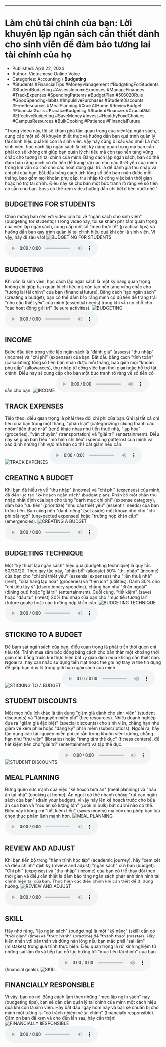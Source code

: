 
---

# Làm chủ tài chính của bạn: Lời khuyên lập ngân sách cần thiết dành cho sinh viên để đảm bảo tương lai tài chính của họ

- Published: April 22, 2024
- Author: Vietnamese Online Voice
- Categories: Accounting / **Budgeting**
- #Students #FinancialTips #MoneyManagement #BudgetingForStudents #StudentBudgeting #AssessIncomeExpenses #ManageFinances #TrackExpenses #SpendingPatterns #BudgetPlan #503020Rule #GoodSpendingHabits #ImpulsivePurchases #StudentDiscounts #FreeResources #MealPlanning #CookAtHome #ReviewBudget #FinancialGoals #PracticeBudgeting #StudentFinances #CrucialSkill #EffectiveBudgeting #SaveMoney #Invest #HealthyFoodChoices #CampusResources #BulkCooking #Patience #FinancialFuture

"Trong video này, tôi sẽ khám phá tầm quan trọng của việc lập ngân sách, cung cấp một số lời khuyên thiết thực và hướng dẫn bạn quá trình quản lý tài chính hiệu quả khi còn là sinh viên. Vậy hãy cùng đi sâu vào nhé! Là một sinh viên, học cách lập ngân sách là một kỹ năng quan trọng mà bạn cần phải có sẽ không chỉ giúp bạn quản lý chi tiêu mà còn tạo nền tảng vững chắc cho tương lai tài chính của mình. Bằng cách lập ngân sách, bạn có thể đảm bảo rằng mình có đủ tiền để trang trải các nhu cầu thiết yếu của mình trong khi vẫn có chỗ cho các hoạt động giải trí. là để đánh giá thu nhập và chi phí của bạn. Bắt đầu bằng cách tính tổng số tiền bạn nhận được mỗi tháng, bao gồm mọi khoản phụ cấp, thu nhập từ công việc bán thời gian hoặc hỗ trợ tài chính. Điều này sẽ cho bạn một bức tranh rõ ràng về số tiền có sẵn cho bạn. Boss có thể xem video hướng dẫn chi tiết ở bên dưới nhé."


## BUDGETING FOR STUDENTS

Chào mừng bạn đến với video của tôi về "ngân sách cho sinh viên" (budgeting for students)! Trong video này, tôi sẽ khám phá tầm quan trọng của việc lập ngân sách, cung cấp một số "mẹo thực tế" (practical tips) và hướng dẫn bạn quy trình quản lý tài chính hiệu quả khi còn là sinh viên. Vì vậy, hãy đi sâu vào!
![BUDGETING FOR STUDENTS](https://http-archiver-apis-production-80.schnworks.com/storage/images/transitions/2024-04-22/transition-19052734945-Montserrat-SemiBold-303F9F.jpg)
<audio controls>
    <source src="https://http-archiver-apis-production-80.schnworks.com/storage/audio/file-19706888209.mp3" type="audio/mpeg">
</audio>



## BUDGETING

Khi còn là sinh viên, học cách lập ngân sách là một kỹ năng quan trọng không chỉ giúp bạn quản lý chi tiêu mà còn tạo nền tảng vững chắc cho "tương lai tài chính" của bạn (financial future). Bằng cách "tạo ngân sách" (creating a budget), bạn có thể đảm bảo rằng mình có đủ tiền để trang trải "nhu cầu thiết yếu" của mình (essential needs) trong khi vẫn có chỗ cho "các hoạt động giải trí" (leisure activities).
![BUDGETING](https://http-archiver-apis-production-80.schnworks.com/storage/images/transitions/2024-04-22/transition--15016783211-Montserrat-Thin-004895.jpg)
<audio controls>
    <source src="https://http-archiver-apis-production-80.schnworks.com/storage/audio/file-44373214162.mp3" type="audio/mpeg">
</audio>



## INCOME

Bước đầu tiên trong việc lập ngân sách là "đánh giá" (assess) "thu nhập" (income) và "chi phí" (expenses) của bạn. Bắt đầu bằng cách "tính toán" (calculating) tổng số tiền bạn nhận được mỗi tháng, bao gồm mọi "khoản phụ cấp" (allowances), thu nhập từ công việc bán thời gian hoặc hỗ trợ tài chính. Điều này sẽ cung cấp cho bạn một bức tranh rõ ràng về số tiền có sẵn cho bạn.
![INCOME](https://http-archiver-apis-production-80.schnworks.com/storage/images/transitions/2024-04-22/transition-12685069848-Montserrat-Black-880E4F.jpg)
<audio controls>
    <source src="https://http-archiver-apis-production-80.schnworks.com/storage/audio/file-26605788488.mp3" type="audio/mpeg">
</audio>



## TRACK EXPENSES

Tiếp theo, điều quan trọng là phải theo dõi chi phí của bạn. Ghi lại tất cả chi tiêu của bạn trong một tháng, "phân loại" (categorizing) chúng thành các nhóm"tiền thuê nhà" (rent) khác nhau như tiền thuê nhà, "tạp hóa" (groceries), "vận chuyển" (transportation) và "giải trí" (entertainment). Điều này sẽ giúp bạn hiểu "mô hình chi tiêu" (spending patterns) của mình và xác định những lĩnh vực mà bạn có thể cắt giảm nếu cần.
![TRACK EXPENSES](https://http-archiver-apis-production-80.schnworks.com/storage/images/transitions/2024-04-22/transition--5358951978-Montserrat-ExtraBold-9C27B0.jpg)
<audio controls>
    <source src="https://http-archiver-apis-production-80.schnworks.com/storage/audio/file-12715153503.mp3" type="audio/mpeg">
</audio>



## CREATING A BUDGET

Khi bạn đã hiểu rõ về "thu nhập" (income) và "chi phí" (expenses) của mình, đã đến lúc tạo "kế hoạch ngân sách" (budget plan). Phân bổ một phần thu nhập nhất định của bạn cho từng "danh mục chi phí" (expense category), đảm bảo "ưu tiên" (prioritize) "nhu cầu thiết yếu" (essential needs) của bạn trước tiên. Bạn cũng nên "dành riêng" (set aside) một khoản nhỏ cho "chi phí bất ngờ" (unexpected expenses) hoặc "trường hợp khẩn cấp" (emergencies).
![CREATING A BUDGET](https://http-archiver-apis-production-80.schnworks.com/storage/images/transitions/2024-04-22/transition--10625371596-Montserrat-ExtraBold-7B1FA2.jpg)
<audio controls>
    <source src="https://http-archiver-apis-production-80.schnworks.com/storage/audio/file-37957209317.mp3" type="audio/mpeg">
</audio>



## BUDGETING TECHNIQUE

Một "kỹ thuật lập ngân sách" hiệu quả (budgeting technique) là quy tắc 50/30/20. Theo quy tắc này, "phân bổ" (allocate) 50% "thu nhập" (income) của bạn cho "chi phí thiết yếu" (essential expenses) như "tiền thuê nhà" (rent), "cửa hàng tạp hóa" (groceries) và "tiện ích" (utilities). Dành 30% cho "chi tiêu tùy ý" (discretionary spending), chẳng hạn như "đi ăn ngoài" (dining out) hoặc "giải trí" (entertainment). Cuối cùng, "tiết kiệm" (save) hoặc "đầu tư" (invest) 20% thu nhập của bạn cho "mục tiêu tương lai" (future goals) hoặc các trường hợp khẩn cấp.
![BUDGETING TECHNIQUE](https://http-archiver-apis-production-80.schnworks.com/storage/images/transitions/2024-04-22/transition--6432100773-Montserrat-Medium-283593.jpg)
<audio controls>
    <source src="https://http-archiver-apis-production-80.schnworks.com/storage/audio/file-5289085627.mp3" type="audio/mpeg">
</audio>



## STICKING TO A BUDGET

Để bám sát ngân sách của bạn, điều quan trọng là phát triển thói quen chi tiêu tốt. Tránh mua sắm bốc đồng bằng cách cho bản thân một khoảng thời gian cân bằng trước khi thực hiện bất kỳ giao dịch mua không cần thiết nào. Ngoài ra, hãy cân nhắc sử dụng tiền mặt hoặc thẻ ghi nợ thay vì thẻ tín dụng để giúp bạn duy trì trong giới hạn ngân sách của mình.
![STICKING TO A BUDGET](https://http-archiver-apis-production-80.schnworks.com/storage/images/transitions/2024-04-22/transition-5174241970-Montserrat-Thin-9C27B0.jpg)
<audio controls>
    <source src="https://http-archiver-apis-production-80.schnworks.com/storage/audio/file-39833024431.mp3" type="audio/mpeg">
</audio>



## STUDENT DISCOUNTS

Một mẹo hữu ích khác là tận dụng "giảm giá dành cho sinh viên" (student discounts) và "tài nguyên miễn phí" (free resources). Nhiều doanh nghiệp đưa ra "giảm giá đặc biệt" (special discounts) cho sinh viên, chẳng hạn như giảm vé xem phim hoặc "đăng ký" phần mềm (subscriptions). Ngoài ra, hãy tận dụng các tài nguyên miễn phí có sẵn trong khuôn viên trường, chẳng hạn như "thư viện" (libraries) hoặc "trung tâm thể dục" (fitness centers), để tiết kiệm tiền cho "giải trí" (entertainment) và tập thể dục.
![STUDENT DISCOUNTS](https://http-archiver-apis-production-80.schnworks.com/storage/images/transitions/2024-04-22/transition-10608033410-Montserrat-Black-1A237E.jpg)
<audio controls>
    <source src="https://http-archiver-apis-production-80.schnworks.com/storage/audio/file-22504086292.mp3" type="audio/mpeg">
</audio>



## MEAL PLANNING

Đừng quên sức mạnh của việc "kế hoạch bữa ăn" (meal planning) và "nấu ăn tại nhà" (cooking at home). Ăn ngoài có thể nhanh chóng "rút cạn ngân sách của bạn" (drain your budget), vì vậy hãy lên kế hoạch trước cho bữa ăn của bạn và "nấu ăn số lượng lớn" (cook in bulk) bất cứ khi nào có thể. Điều này không chỉ "tiết kiệm tiền" (saves money) mà còn cho phép bạn lựa chọn thực phẩm lành mạnh hơn.
![MEAL PLANNING](https://http-archiver-apis-production-80.schnworks.com/storage/images/transitions/2024-04-22/transition--15397394812-Montserrat-Regular-512DA8.jpg)
<audio controls>
    <source src="https://http-archiver-apis-production-80.schnworks.com/storage/audio/file-24494821017.mp3" type="audio/mpeg">
</audio>



## REVIEW AND ADJUST

Khi bạn tiến bộ trong "hành trình học tập" (academic journey), hãy "xem xét và điều chỉnh" định kỳ (review and adjust) "ngân sách" của bạn (budget). "Chi phí" (expenses) và "thu nhập" (income) của bạn có thể thay đổi theo thời gian và điều cần thiết là đảm bảo rằng ngân sách phản ánh tình hình tài chính hiện tại của bạn. Thực hiện các điều chỉnh khi cần thiết để đi đúng hướng.
![REVIEW AND ADJUST](https://http-archiver-apis-production-80.schnworks.com/storage/images/transitions/2024-04-22/transition--25756125309-Montserrat-SemiBold-303F9F.jpg)
<audio controls>
    <source src="https://http-archiver-apis-production-80.schnworks.com/storage/audio/file-26955189468.mp3" type="audio/mpeg">
</audio>



## SKILL

Hãy nhớ rằng, "lập ngân sách" (budgeting) là một "kỹ năng" (skill) cần có "thời gian" (time) và "thực hành" (practice) để "thành thạo" (master). Hãy kiên nhẫn với bản thân và đừng nản lòng nếu bạn mắc phải "sai lầm" (mistakes) trong quá trình thực hiện. Điều quan trọng là rút kinh nghiệm từ những sai lầm đó và tiếp tục nỗ lực hướng tới "mục tiêu tài chính" của bạn (financial goals).
![SKILL](https://http-archiver-apis-production-80.schnworks.com/storage/images/transitions/2024-04-22/transition--27391806299-Montserrat-ExtraBold-004895.jpg)
<audio controls>
    <source src="https://http-archiver-apis-production-80.schnworks.com/storage/audio/file-33119841504.mp3" type="audio/mpeg">
</audio>



## FINANCIALLY RESPONSIBLE

Vì vậy, bạn có nó! Bằng cách làm theo những "mẹo lập ngân sách" này (budgeting tips), bạn sẽ dần dần quản lý tài chính của mình một cách hiệu quả khi còn là sinh viên. Hãy bắt đầu ngay hôm nay và bạn sẽ chuẩn bị cho mình một tương lai "có trách nhiệm về tài chính" (financially responsible). Cảm ơn bạn đã xem và cho đến lần sau, hãy cẩn thận!
![FINANCIALLY RESPONSIBLE](https://http-archiver-apis-production-80.schnworks.com/storage/images/transitions/2024-04-22/transition-19400343383-Montserrat-Thin-512DA8.jpg)
<audio controls>
    <source src="https://http-archiver-apis-production-80.schnworks.com/storage/audio/file-35555745976.mp3" type="audio/mpeg">
</audio>

